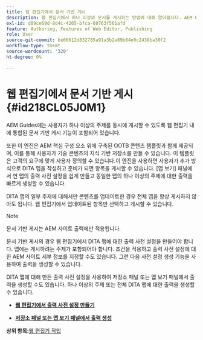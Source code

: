 ```yaml
---
title: 웹 편집기에서 문서 기반 게시
description: 웹 편집기에서 하나 이상의 문서를 게시하는 방법에 대해 알아봅니다. AEM Guides의 DITA 맵에서 하나 이상의 주제에 대한 출력을 생성합니다.
exl-id: d89ce69d-8d4c-4265-bfca-60763f561afd
feature: Authoring, Features of Web Editor, Publishing
role: User
source-git-commit: be06612d832785a91a3b2a89b84e0c2438ba30f2
workflow-type: tm+mt
source-wordcount: '320'
ht-degree: 0%

---
```


# 웹 편집기에서 문서 기반 게시 {#id218CL05J0M1}

AEM Guides에는 사용자가 하나 이상의 주제를 동시에 게시할 수 있도록 웹 편집기 내에 통합된 문서 기반 게시 기능이 포함되어 있습니다.

또한 이 엔진은 AEM 핵심 구성 요소 위에 구축된 OOTB 콘텐츠 템플릿과 함께 제공되며, 이를 통해 사용자가 기술 콘텐츠의 지식 기반 저장소를 만들 수 있습니다. 이 템플릿은 고객의 요구에 맞게 사용자 정의할 수 있습니다.이 엔진을 사용하면 사용자가 추가 방식으로 DITA 맵을 작성하고 준비가 되면 항목을 게시할 수 있습니다. [맵 보기] 패널에서 연 맵의 출력 사전 설정을 쉽게 만들고 동일한 맵의 하나 이상의 주제에 대한 출력을 빠르게 생성할 수 있습니다.

DITA 맵의 일부 주제에 대해서만 콘텐츠를 업데이트한 경우 전체 맵을 항상 게시하지 않아도 됩니다. 웹 편집기에서 업데이트된 항목만 선택하고 게시할 수 있습니다.

>[!NOTE]
>
> 문서 기반 게시는 AEM 사이트 출력에만 적용됩니다.

문서 기반 게시의 경우 웹 편집기에서 DITA 맵에 대한 출력 사전 설정을 만들어야 합니다. 맵에는 게시하려는 주제가 포함되어야 합니다. 조건을 적용하고 출력 사전 설정에 대한 AEM 사이트 세부 정보를 지정할 수도 있습니다. 그런 다음 사전 설정 생성 기능을 사용하여 출력을 생성할 수 있습니다.

DITA 맵에 대해 만든 출력 사전 설정을 사용하여 저장소 패널 또는 맵 보기 패널에서 출력을 생성할 수도 있습니다. 하나 이상의 주제 또는 전체 DITA 맵에 대한 출력을 생성할 수 있습니다.

- **[웹 편집기에서 출력 사전 설정 만들기](web-editor-article-publishing-presets.md)**

- **[저장소 패널 또는 맵 보기 패널에서 출력 생성](web-editor-article-publishing-output.md)**


**상위 항목:**[&#x200B;웹 편집기 작업](web-editor.md)
